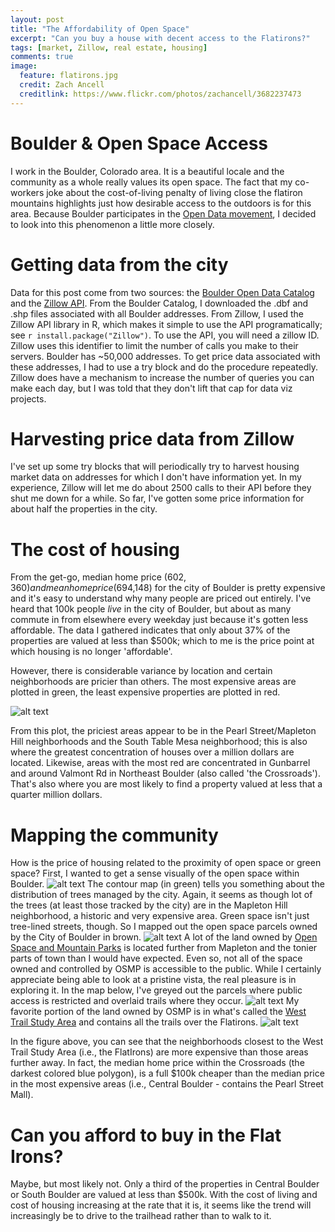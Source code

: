 ```yaml
---
layout: post
title: "The Affordability of Open Space"
excerpt: "Can you buy a house with decent access to the Flatirons?"
tags: [market, Zillow, real estate, housing]
comments: true
image:
  feature: flatirons.jpg
  credit: Zach Ancell
  creditlink: https://www.flickr.com/photos/zachancell/3682237473
---
```


# Boulder & Open Space Access
I work in the Boulder, Colorado area. It is a beautiful locale and the community as a whole really values its open space. The fact that my co-workers joke about the cost-of-living penalty of living close the flatiron mountains highlights just how desirable access to the outdoors is for this area. Because Boulder participates in the [Open Data movement](https://bouldercolorado.gov/open-data), I decided to look into this phenomenon a little more closely. 

# Getting data from the city
Data for this post come from two sources: the [Boulder Open Data Catalog](https://bouldercolorado.gov/open-data/boulder-addresses/) and the [Zillow API](http://www.zillow.com/howto/api/GetZestimate.htm). From the Boulder Catalog, I downloaded the .dbf and .shp files associated with all Boulder addresses. From Zillow, I used the Zillow API library in R, which makes it simple to use the API programatically; see `r install.package("Zillow")`. To use the API, you will need a zillow ID. Zillow uses this identifier to limit the number of calls you make to their servers. Boulder has ~50,000 addresses. To get price data associated with these addresses, I had to use a try block and do the procedure repeatedly. Zillow does have a mechanism to increase the number of queries you can make each day, but I was told that they don't lift that cap for data viz projects. 

# Harvesting price data from Zillow
I've set up some try blocks that will periodically try to harvest housing market data on addresses for which I don't have information yet. In my experience, Zillow will let me do about 2500 calls to their API before they shut me down for a while. So far, I've gotten some price information for about half the properties in the city.

# The cost of housing
From the get-go, median home price ($602,360) and mean home price ($694,148) for the city of Boulder is pretty expensive and it's easy to understand why many people are priced out entirely. I've heard that 100k people *live* in the city of Boulder, but about as many commute in from elsewhere every weekday just because it's gotten less affordable. The data I gathered indicates that only about 37% of the properties are valued at less than $500k; which to me is the price point at which housing is no longer 'affordable'.

However, there is considerable variance by location and certain neighborhoods are pricier than others. The most expensive areas are plotted in green, the least expensive properties are plotted in red. 

![alt text](//klevan.github.io/images/rfigs/boulderOpenDataMap1.jpeg "neighborhood pricing")

From this plot, the priciest areas appear to be in the Pearl Street/Mapleton Hill neighborhoods and the South Table Mesa neighborhood; this is also where the greatest concentration of houses over a million dollars are located. Likewise, areas with the most red are concentrated in Gunbarrel and around Valmont Rd in Northeast Boulder (also called 'the Crossroads'). That's also where you are most likely to find a property valued at less that a quarter million dollars.

# Mapping the community
How is the price of housing related to the proximity of open space or green space? First, I wanted to get a sense visually of the open space within Boulder.
![alt text](//klevan.github.io/images/rfigs/boulderOpenDataMap2.jpeg "where are the trees?")
The contour map (in green) tells you something about the distribution of trees managed by the city. Again, it seems as though lot of the trees (at least those tracked by the city) are in the Mapleton Hill neighborhood, a historic and very expensive area.
Green space isn't just tree-lined streets, though. So I mapped out the open space parcels owned by the City of Boulder in brown.
![alt text](//klevan.github.io/images/rfigs/boulderOpenDataMap3.jpeg "trees and open space")
A lot of the land owned by [Open Space and Mountain Parks](https://bouldercolorado.gov/osmp) is located further from Mapleton and the tonier parts of town than I would have expected. Even so, not all of the space owned and controlled by OSMP is accessible to the public. While I certainly appreciate being able to look at a pristine vista, the real pleasure is in exploring it. In the map below, I've greyed out the parcels where public access is restricted and overlaid trails where they occur.
![alt text](//klevan.github.io/images/rfigs/boulderOpenDataMap4.jpeg "trees and accessible open space")
My favorite portion of the land owned by OSMP is in what's called the [West Trail Study Area](https://www-static.bouldercolorado.gov/docs/trails-study-areas-map-1-201304101255.pdf) and contains all the trails over the Flatirons. 
![alt text](//klevan.github.io/images/rfigs/boulderOpenDataMap5.jpeg "Open space & the Flatirons")

In the figure above, you can see that the neighborhoods closest to the West Trail Study Area (i.e., the FlatIrons) are more expensive than those areas further away. In fact, the median home price within the Crossroads (the darkest colored blue polygon), is a full $100k cheaper than the median price in the most expensive areas (i.e., Central Boulder - contains the Pearl Street Mall). 

# Can you afford to buy in the Flat Irons?
Maybe, but most likely not. Only a third of the properties in Central Boulder or South Boulder are valued at less than $500k. With the cost of living and cost of housing increasing at the rate that it is, it seems like the trend will increasingly be to drive to the trailhead rather than to walk to it.